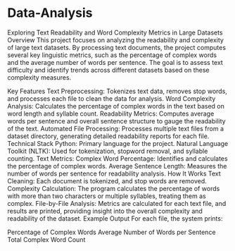 # Data-Analysis
Exploring Text Readability and Word Complexity Metrics in Large Datasets
Overview
This project focuses on analyzing the readability and complexity of large text datasets. By processing text documents, the project computes several key linguistic metrics, such as the percentage of complex words and the average number of words per sentence. The goal is to assess text difficulty and identify trends across different datasets based on these complexity measures.

Key Features
Text Preprocessing: Tokenizes text data, removes stop words, and processes each file to clean the data for analysis.
Word Complexity Analysis: Calculates the percentage of complex words in the text based on word length and syllable count.
Readability Metrics: Computes average words per sentence and overall sentence structure to gauge the readability of the text.
Automated File Processing: Processes multiple text files from a dataset directory, generating detailed readability reports for each file.
Technical Stack
Python: Primary language for the project.
Natural Language Toolkit (NLTK): Used for tokenization, stopword removal, and syllable counting.
Text Metrics:
Complex Word Percentage: Identifies and calculates the percentage of complex words.
Average Sentence Length: Measures the number of words per sentence for readability analysis.
How It Works
Text Cleaning: Each document is tokenized, and stop words are removed.
Complexity Calculation: The program calculates the percentage of words with more than two characters or multiple syllables, treating them as complex.
File-by-File Analysis: Metrics are calculated for each text file, and results are printed, providing insight into the overall complexity and readability of the dataset.
Example Output
For each file, the system prints:

Percentage of Complex Words
Average Number of Words per Sentence
Total Complex Word Count
